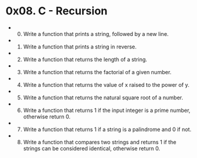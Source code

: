 # 0x08. C - Recursion

* 0. Write a function that prints a string, followed by a new line.

* 1. Write a function that prints a string in reverse.

* 2. Write a function that returns the length of a string.

* 3. Write a function that returns the factorial of a given number.

* 4. Write a function that returns the value of x raised to the power of y.

* 5. Write a function that returns the natural square root of a number.

* 6. Write a function that returns 1 if the input integer is a prime number, otherwise return 0.

* 7. Write a function that returns 1 if a string is a palindrome and 0 if not.

* 8. Write a function that compares two strings and returns 1 if the strings can be considered identical, otherwise return 0.

